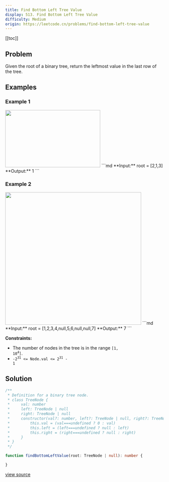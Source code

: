 ```yaml
---
title: Find Bottom Left Tree Value
display: 513. Find Bottom Left Tree Value
difficulty: Medium
origin: https://leetcode.cn/problems/find-bottom-left-tree-value
---
```


[[toc]]

## Problem

Given the root of a binary tree, return the leftmost value in the last row of the tree.

## Examples

### Example 1

<img alt="" src="https://assets.leetcode.com/uploads/2020/12/14/tree1.jpg" style="width: 302px; height: 182px;" />
```md
**Input:** root = [2,1,3]
**Output:** 1
```

### Example 2

<img alt="" src="https://assets.leetcode.com/uploads/2020/12/14/tree2.jpg" style="width: 432px; height: 421px;" />
```md
**Input:** root = [1,2,3,4,null,5,6,null,null,7]
**Output:** 7
```

**Constraints:**

- The number of nodes in the tree is in the range <code>[1, 10<sup>4</sup>]</code>.
- <code>-2<sup>31</sup> <= Node.val <= 2<sup>31</sup> - 1</code>

## Solution

```ts
/**
 * Definition for a binary tree node.
 * class TreeNode {
 *     val: number
 *     left: TreeNode | null
 *     right: TreeNode | null
 *     constructor(val?: number, left?: TreeNode | null, right?: TreeNode | null) {
 *         this.val = (val===undefined ? 0 : val)
 *         this.left = (left===undefined ? null : left)
 *         this.right = (right===undefined ? null : right)
 *     }
 * }
 */

function findBottomLeftValue(root: TreeNode | null): number {

}
```

[view source](https://leetcode.cn/problems/find-bottom-left-tree-value)
